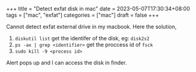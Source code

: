 +++
title = "Detect exfat disk in mac"
date = 2023-05-07T17:30:34+08:00
tags = ["mac", "exfat"]
categories = ["mac"]
draft = false
+++

Cannot detect exfat external drive in my macbook. Here the solution,

1. `diskutil list` get the identifer of the disk, eg: `disk2s2`
1. `ps -ax | grep <identifier>` get the proccess id of `fsck`
1. `sudo kill -9 <process id>`

Alert pops up and I can access the disk in finder.
